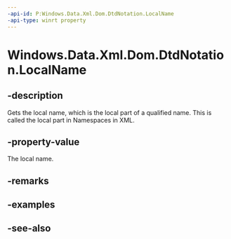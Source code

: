 ```yaml
---
-api-id: P:Windows.Data.Xml.Dom.DtdNotation.LocalName
-api-type: winrt property
---
```


<!-- Property syntax
public object LocalName { get; }
-->

# Windows.Data.Xml.Dom.DtdNotation.LocalName

## -description
Gets the local name, which is the local part of a qualified name. This is called the local part in Namespaces in XML.

## -property-value
The local name.

## -remarks

## -examples

## -see-also
